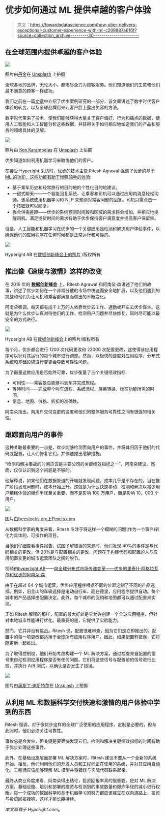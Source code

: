 # 优步如何通过 ML 提供卓越的客户体验

> 原文：<https://towardsdatascience.com/how-uber-delivers-exceptional-customer-experience-with-ml-c208887a616f?source=collection_archive---------30----------------------->

## 在全球范围内提供卓越的客户体验

![](img/bbf8dc346ce5d81b8dc6e0c204f9df72.png)

照片由[丹金](https://unsplash.com/@danielcgold)在 [Unsplash](https://unsplash.com/photos/kARZuSYMfrA) 上拍摄

全球各地的品牌，无论大小，都竭尽全力为顾客服务。他们知道他们的生意和他们最不满意的顾客一样成功。

我们之前在一篇[文章](https://hyperight.com/can-ml-really-help-deliver-exceptional-customer-experience/)中介绍了优步案例研究的一部分，该文章讲述了数字时代客户体验的转变，以及全球品牌用来让客户脸上露出笑容的方法。

数字时代带来了技术，使我们能够获得大量关于客户偏好、行为和痛点的数据，使用人工智能和人工智能分析这些数据，并获得关于如何相应地塑造我们的产品和服务的超级具体的见解。

![](img/add58fb40a481193e19ed72ffd794932.png)

照片由 [Kon Karampelas](https://unsplash.com/@konkarampelas) 在 [Unsplash](https://unsplash.com/photos/9BbkkdurAnU) 上拍摄

优步知道如何利用机器学习来取悦他们的客户。

在接受 Hyperight 采访时，优步的技术主管 Ritesh Agrawal 强调了优步的[基于 ML 的功能，这些功能有助于增强骑手的体验](https://www.youtube.com/watch?v=PWqWK8Bo_ZQ&t=1s):

*   基于乘车历史和经常旅行的目的地的个性化目的地建议。
*   一键式聊天——一个智能回复系统，让乘客和司机可以通过应用内消息轻松沟通。该系统使用机器学习和 NLP 来预测对常客问题的回答。司机只需点击一个按钮就可以回复。
*   弥合供需差距——优步的系统预测时间段和区域的需求将会增加，并相应地提醒司机。满足提货时间的需求有助于优步保持客户满意度并提高客户保留率。

但是，人工智能和机器学习在优步的一个关键应用是检测和解决用户体验事件，以确保他们的应用程序在任何时候都是正常运行和可靠的。

![](img/ed95740919b82fd68bc8645535d6361b.png)

Hyperight AB 在[数据创新峰会上的照片](https://datainnovationsummit.com/#gallery) /版权所有

## 推出像《速度与激情》这样的改变

在 2019 年的 [**数据创新峰会**](https://datainnovationsummit.com/) 上，Ritesh Agrawal 和阿南朵·森讲述了他们的故事，讲述了优步如何在一个非常分散的市场中快速而安全地扩展，以及他们遇到的挑战和他们为让司机和乘客都满意而做出的不断变化。

阿南朵强调，每天都有成千上万的人依靠优步去工作、通勤或开车去优步谋生。这就是为什么优步认真对待他们的工作，检测用户问题并尽快修复，同时尽可能以最安全的方式进行。

![](img/f8089180c169f1924640501ebe341cba.png)

Hyperight AB 在[数据创新峰会](https://datainnovationsummit.com/#gallery)上的照片/版权所有

每个月，优步都会进行 1200 次代码更改和 22000 次配置更改，这使得该应用程序可以针对其运行的每个城市进行调整。然而，以极快的速度对应用程序、分布式系统和基础设施进行变更会导致可靠性问题。

为了衡量这款应用是否始终可靠，优步衡量了三个关键绩效指标:

*   可用性——乘客是否能够叫到车并完成旅程。
*   等待时间——完成整个叫车流程、系统流程、屏幕转换、标签功能所需的时间。
*   信息、地图、价格、折扣的准确性。

阿南朵指出，向用户交付变更的速度和他们的整体服务可靠性之间有很强的相关性。

## 跟踪面向用户的事件

这种关联最重要的一点是，优步能够检测面向用户的事件，并将其归因于他们的代码或配置，让人们修复它们，并快速推出缓解措施。

“检测和解决事故的时间应该是主要公司的关键绩效指标之一”，阿南朵建议。然而，仅仅认识到这个问题是不够的。

他解释说，如果他们在数据管道的开端就发现问题，成本几乎是不存在的。当在推广阶段发现问题时，成本开始上升。这就是为什么快速移动、检测和解决以减少用户糟糕体验的爆炸半径至关重要，而不是影响 100 万用户，而是影响 10，000 个用户。

![](img/36ed9da5929858650c65634c41c5c627.png)

图片由[freestocks.org](https://www.pexels.com/@freestocks)上[Pexels.com](http://freestocks.org)

从数据科学家的角度来看，Ritesh 专注于将这样一个模糊的问题(作为一个事件)转化为具体的、可操作的项目。

当他们仔细查看事件报告，试图了解错误的来源时，他们发现 40%的事件是与代码相关的更改，但 20%是与配置相关的更改。问题在于构建代码和配置的人与应用配置变更的城市运营团队之间的脱节。

视频由[hyperlight AB](https://hyperight.com/)——[向全球分布式市场传递变革——优步的里泰什·阿格拉瓦尔和优步的阿南朵·森](https://www.youtube.com/watch?v=6CtrumbjAk4)

由于在超过 64 个城市运营，优步应用程序根据不同的位置定制了不同的产品选择。例如，旧金山的车辆选择是电动自行车，而在德里，应用程序提供自动。每个城市的产品选择由配置决定。此外，每个城市的促销和地图都可以通过配置来实现。

正如 Ritesh 解释的那样，配置的最大好处是它允许创建一个全球应用程序，但针对本地城市性能进行优化。最重要的是，它提供了实验能力。

然而，它并非没有挑战。Ritesh 说，配置很难审查，因为它们是立即推出的。配置中的每一项更改都适用于全球所有应用程序用户。因此，如果配置有错误，它将随更新一起推出。

为了取得控制权，他们开始考虑构建一个 ML 解决方案，通过检查来自配置的信号来自动检测应用程序是否有任何问题。它们将这些信号与配置前的信号进行比较，并执行 A/B 测试，以确认是否发生了错误。

![](img/703fa91bb21af8da155f2421f0069993.png)

图片由[奥斯丁·迪斯特尔](https://unsplash.com/@austindistel)在 [Unsplash](https://unsplash.com/photos/pjWbUrkUefU) 上拍摄

## 从利用 ML 和数据科学交付快速和激情的用户体验中学到的东西

Ritesh 强调，对于像优步这样的全球广泛使用的应用程序，定制是必要的，但与此同时，他们必须关注可靠性。

事故总是会发生，但关键是要尽快发现它们。检测和解决关键绩效指标的时间有助于优步处理这些事件。

此外，在基础设施层面部署 ML 解决方案时，Ritesh 建议不要从一个全新的系统开始。相反，他们利用他们的开发人员和工程师正在使用的系统，并对其应用自动化。工程师应该能够理解 ML 模型并将错误与实际代码联系起来。

最终从商业角度来看，阿南朵得出结论，投资回报率真的很重要。应对 ML 解决方案、基础设施、培训和部署的投资与检测到的事故数量和爆炸半径的减小进行权衡。每一个成功的数据科学和基于机器学习的努力都应该建立在双向道路上，投资与投资回报挂钩，这样才能长期持续。

*本文原载于 Hyperight.com*[](https://hyperight.com/how-uber-delivers-exceptional-customer-experience-with-ml/)**。**